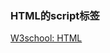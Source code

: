 ### HTML的script标签

[W3school: HTML <script> 标签](https://www.w3school.com.cn/tags/tag_script.asp)

[W3school: HTML 5 \<script\> type 属性](https://www.w3school.com.cn/html5/att_script_type.asp)
